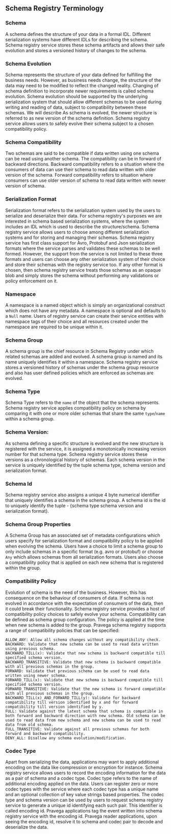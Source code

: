 <!--
Copyright (c) Dell Inc., or its subsidiaries. All Rights Reserved.

Licensed under the Apache License, Version 2.0 (the "License");
you may not use this file except in compliance with the License.
You may obtain a copy of the License at

    http://www.apache.org/licenses/LICENSE-2.0
-->

## Schema Registry Terminology

### Schema
A schema defines the structure of your data in a formal IDL. Different serialization systems have different IDLs for describing the schema. Schema registry service stores these schema artifacts and allows their safe evolution and stores a versioned history of changes to the schema. 

### Schema Evolution
Schema represents the structure of your data defined for fulfilling the business needs. However, as business needs change, the structure of the data may need to be modified to reflect the changed reality. Changing of schema definition to incorporate newer requirements is called schema evolution. Schema evolution should be supported by the underlying serialization system that should allow different schemas to be used during writing and reading of data, subject to compatibility between these schemas. We will describe 
As schema is evolved, the newer structure is referred to as new version of the schema definition. Schema registry service allows users to safely evolve their schema subject to a chosen compatibility policy.  

### Schema Compatibility
Two schemas are said to be compatible if data written using one schema can be read using another schema. The compatibility can be in forward of backward directions. Backward compatibility refers to a situation where the consumers of data can use their schema to read data written with older version of the schema. Forward compatibility refers to situation where consumers can use older version of schema to read data written with newer version of schema. 

### Serialization Format
Serialization format refers to the serialization system used by the users to serialize and deserialize their data. For schema registry's purposes we are interested in schema based serialization systems, where the system includes an IDL which is used to describe the structure/schema. Schema registry service allows users to choose among different serialization systems and for storing and managing their schemas. Schema registry service has first class support for Avro, Protobuf and Json serialization formats where the service parses and validates these schemas to be well formed. However, the support from the service is not limited to these three formats and users can choose any other serialization system of their choice and store their schemas with the registry service too. If any other format is chosen, then schema registry service treats those schemas as an opaque blob and simply stores the schema without performing any validations or policy enforcement on it. 

### Namespace
A namespace is a named object which is simply an organizational construct which does not have any metadata. A namespace is optional and defaults to a `Null` name. Users of registry service can create their service entities with namespace tags of their choice and all resources created under the namespace are required to be unique within it. 
 
### Schema Group
A schema group is the chief resource in Schema Registry under which related schemas are added and evolved. A schema group is named and its name uniquely identifies it within a namespace. Schema registry service stores a versioned history of schemas under the schema group resource and also has user defined policies which are enforced as schemas are evolved.  

### Schema Type
Schema Type refers to the `name` of the object that the schema represents. Schema registry service applies compatibility policy on schema by comparing it with one or more older schemas that share the same `type`/`name` within a schema group. 

### Schema Version: 
As schema defining a specific structure is evolved and the new structure is registered with the service, it is assigned a monotonically increasing version number for that schema type. Schema registry service stores these versions as a chronological history of schemas. Each schema version in the service is uniquely identified by the tuple schema type, schema version and serialization format.  

### Schema Id
Schema registry service also assigns a unique 4 byte numerical identifier that uniquely identifies a schema in the schema group. A schema id is the id to uniquely identify the tuple - {schema type schema version and serialization format}. 

### Schema Group Properties
A Schema Group has an associated set of metadata configurations which users specify for serialization format and compatibility policy to be applied when evolving the schema.
Users have a choice to limit a schema group to only include schemas in a specific format (e.g. avro or protobuf) or choose `Any` which allows schemas from all serialization formats. Users also choose a compatibility policy that is applied on each new schema that is registered within the group.  

### Compatibility Policy
Evolution of schema is the need of the business. However, this has consequence on the behaviour of consumers of data. If schema is not evolved in accordance with the expectation of consumers of the data, then it could break their functionality. Schema registry service provides a host of compatibility policy choices to safely evolve your schema. Compatibility can be defined as schema group configuration. The policy is applied at the time when new schema is added to the group. Pravega schema registry supports a range of compatibility policies that can be specified:

    ALLOW_ANY: Allow all schema changes without any compatibility check.
    BACKWARD: Validate that new schema can be used to read data written using previous schema.
    BACKWARD_TILL(x): Validate that new schema is backward compatible till specified schema version.
    BACKWARD_TRANSITIVE: Validate that new schema is backward compatible with all previous schemas in the group.
    FORWARD: Validate that previous schema can be used to read data written using newer schema.
    FORWARD_TILL(x): Validate that new schema is backward compatible till specified schema version.
    FORWARD_TRANSITIVE: Validate that the new schema is forward compatible with all previous schemas in the group. 
	BACKWARD_TILL(x)_AND_FORWARD_TILL(y): Validate for backward compatibility till version identified by x and for forward compatibility till version identified by y.
    FULL: Validate against the latest schema that schema is compatible in both forward and backward direction with new schema. Old schema can be used to read data from new schema and new schema can be used to read data from old schema.
    FULL_TRANSITIVE: Validate against all previous schemas for both forward and backward compatibility.
    DENY_ALL: Disallow any schema evolution/modification.

### Codec Type
Apart from serializing the data, applications may want to apply additional encoding on the data like compression or encryption for instance. Schema registry service allows users to record the encoding information for the data as a pair of schema and a codec type. Codec type refers to the name of additional encoding applied on the data. Users can register zero or more codec types with the service where each codec type has a unique name and an optional collection of key value strings based properties. The codec type and schema version can be used by users to request schema registry service to generate a unique id identifying each such pair. This identifier is called encoding id. Pravega applications tag the event written into schema registry service with the encoding id. Pravega reader applications, upon seeing the encoding id, resolve it to schema and codec pair to decode and deserialize the data. 



